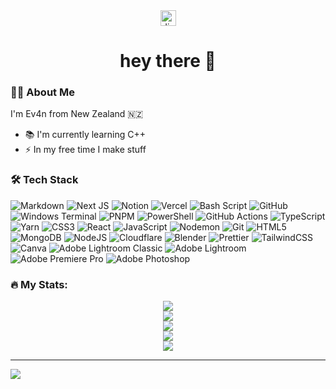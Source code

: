 <div align="center">
  <img src="https://img.shields.io/static/v1?message=Discord&logo=discord&label=e.v4n&color=7289DA&logoColor=white&labelColor=&style=for-the-badge" height="25" alt="discord logo"  />
</div>

<h1 align="center">hey there 👋</h1>

### 👩‍💻 About Me

I'm Ev4n from New Zealand 🇳🇿

- 📚 I'm currently learning C++
- ⚡ In my free time I make stuff

### 🛠 Tech Stack

![Markdown](https://img.shields.io/badge/markdown-%23000000.svg?style=for-the-badge&logo=markdown&logoColor=white) ![Next JS](https://img.shields.io/badge/Next-black?style=for-the-badge&logo=next.js&logoColor=white) ![Notion](https://img.shields.io/badge/Notion-%23000000.svg?style=for-the-badge&logo=notion&logoColor=white) ![Vercel](https://img.shields.io/badge/vercel-%23000000.svg?style=for-the-badge&logo=vercel&logoColor=white) ![Bash Script](https://img.shields.io/badge/bash_script-%23121011.svg?style=for-the-badge&logo=gnu-bash&logoColor=white) ![GitHub](https://img.shields.io/badge/github-%23121011.svg?style=for-the-badge&logo=github&logoColor=white) ![Windows Terminal](https://img.shields.io/badge/Windows%20Terminal-%234D4D4D.svg?style=for-the-badge&logo=windows-terminal&logoColor=white) ![PNPM](https://img.shields.io/badge/pnpm-%234a4a4a.svg?style=for-the-badge&logo=pnpm&logoColor=f69220) ![PowerShell](https://img.shields.io/badge/PowerShell-%235391FE.svg?style=for-the-badge&logo=powershell&logoColor=white) ![GitHub Actions](https://img.shields.io/badge/github%20actions-%232671E5.svg?style=for-the-badge&logo=githubactions&logoColor=white) ![TypeScript](https://img.shields.io/badge/typescript-%23007ACC.svg?style=for-the-badge&logo=typescript&logoColor=white) ![Yarn](https://img.shields.io/badge/yarn-%232C8EBB.svg?style=for-the-badge&logo=yarn&logoColor=white) ![CSS3](https://img.shields.io/badge/css3-%231572B6.svg?style=for-the-badge&logo=css3&logoColor=white) ![React](https://img.shields.io/badge/react-%2320232a.svg?style=for-the-badge&logo=react&logoColor=%2361DAFB) ![JavaScript](https://img.shields.io/badge/javascript-%23323330.svg?style=for-the-badge&logo=javascript&logoColor=%23F7DF1E) ![Nodemon](https://img.shields.io/badge/NODEMON-%23323330.svg?style=for-the-badge&logo=nodemon&logoColor=%BBDEAD) ![Git](https://img.shields.io/badge/git-%23F05033.svg?style=for-the-badge&logo=git&logoColor=white) ![HTML5](https://img.shields.io/badge/html5-%23E34F26.svg?style=for-the-badge&logo=html5&logoColor=white) ![MongoDB](https://img.shields.io/badge/MongoDB-%234ea94b.svg?style=for-the-badge&logo=mongodb&logoColor=white) ![NodeJS](https://img.shields.io/badge/node.js-6DA55F?style=for-the-badge&logo=node.js&logoColor=white) ![Cloudflare](https://img.shields.io/badge/Cloudflare-F38020?style=for-the-badge&logo=Cloudflare&logoColor=white) ![Blender](https://img.shields.io/badge/blender-%23F5792A.svg?style=for-the-badge&logo=blender&logoColor=white) ![Prettier](https://img.shields.io/badge/prettier-%23F7B93E.svg?style=for-the-badge&logo=prettier&logoColor=black) ![TailwindCSS](https://img.shields.io/badge/tailwindcss-%2338B2AC.svg?style=for-the-badge&logo=tailwind-css&logoColor=white) ![Canva](https://img.shields.io/badge/Canva-%2300C4CC.svg?style=for-the-badge&logo=Canva&logoColor=white) ![Adobe Lightroom Classic](https://img.shields.io/badge/Adobe%20Lightroom%20Classic-31A8FF.svg?style=for-the-badge&logo=Adobe%20Lightroom%20Classic&logoColor=white) ![Adobe Lightroom](https://img.shields.io/badge/Adobe%20Lightroom-31A8FF.svg?style=for-the-badge&logo=Adobe%20Lightroom&logoColor=white) ![Adobe Premiere Pro](https://img.shields.io/badge/Adobe%20Premiere%20Pro-9999FF.svg?style=for-the-badge&logo=Adobe%20Premiere%20Pro&logoColor=white) ![Adobe Photoshop](https://img.shields.io/badge/adobe%20photoshop-%2331A8FF.svg?style=for-the-badge&logo=adobe%20photoshop&logoColor=white)

### 🔥 My Stats:

<div align="center">
<a href="https://lanyard.cnrad.dev/">
<img src="https://lanyard.cnrad.dev/api/598624275083034654" />
</a>
</div>

<div align="center">
<a href="https://spotify.com">
<img src="https://aqxorus-spotify.vercel.app/api/spotify" />
</a>
</div>

<div align="center">
<a href="https://github.com/Aqxorus/github-readme-stats">
<img src="https://aqxorus-stats.vercel.app/api/top-langs/?username=aqxorus&theme=blue_navy&card_width=550&hide_border=true&include_all_commits=true&count_private=true&layout=compact" />
</a>
</div>

<div align="center">
<a href="https://github.com/Aqxorus/github-readme-stats">
<img src="https://aqxorus-stats.vercel.app/api?username=aqxorus&theme=blue_navy&hide_rank=true&card_width=550&hide_border=true&include_all_commits=true&count_private=true" />
</a>
</div>

<div align="center">
<a href="https://github.com/Aqxorus/streak-stats">
<img src="https://aqxorus-streak-stats.vercel.app/?user=aqxorus&card_width=550&theme=blue_navy&hide_border=true" />
</a>
</div>

---

<a href="https://github.com/Aqxorus">
<img src="https://visitcount.itsvg.in/api?id=aqxorus&icon=5&color=12" />
</a>
